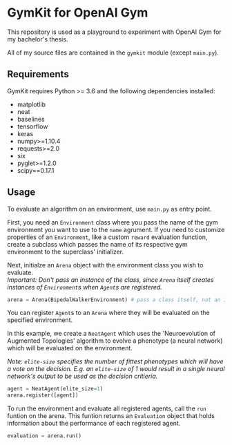 # GymKit for OpenAI Gym

This repository is used as a playground to experiment with OpenAI Gym for my bachelor's thesis.

All of my source files are contained in the `gymkit` module (except `main.py`).


## Requirements
GymKit requires Python >= 3.6 and the following dependencies installed:

- matplotlib
- neat
- baselines
- tensorflow
- keras
- numpy>=1.10.4
- requests>=2.0
- six
- pyglet>=1.2.0
- scipy==0.17.1



## Usage
To evaluate an algorithm on an environment, use `main.py` as entry point.

First, you need an `Environment` class where you pass the name of the gym environment you want to use to the `name` agrument.
If you need to customize properties of an `Environment`, like a custom `reward` evaluation function, create a subclass which passes the name of its respective gym environment to the superclass' initializer.  
  
  
Next, initialze an `Arena` object with the environment class you wish to evaluate.  
*Important: Don't pass an instance of the class, since `Arena` itself creates instances of `Environment`s when `Agent`s are registered.*  

```python
arena = Arena(BipedalWalkerEnvironment) # pass a class itself, not an instance of one
```  

You can register `Agent`s to an `Arena` where they will be evaluated on the specified environment.  

In this example, we create a `NeatAgent` which uses the 'Neuroevolution of Augmented Topologies' algorithm to evolve a phenotype (a neural network) which will be evaluated on the environment.  

*Note: `elite-size` specifies the number of fittest phenotypes which will have a vote on the decision. E.g. an `elite-size` of 1 would result in a single neural network's output to be used as the decision critieria.*
```python
agent = NeatAgent(elite_size=1)
arena.register([agent])
```
  
  
  
To run the environment and evaluate all registered agents, call the `run` funtion on the arena.
This funtion returns an `Evaluation` object that holds information about the performance of each registered agent.
```python
evaluation = arena.run()
```
